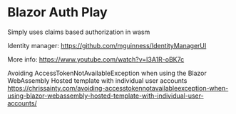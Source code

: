 # Blazor Auth Play

Simply uses claims based authorization in wasm

Identity manager:
https://github.com/mguinness/IdentityManagerUI

More info:
https://www.youtube.com/watch?v=I3A1R-oBK7c


Avoiding AccessTokenNotAvailableException when using the Blazor WebAssembly Hosted template with individual user accounts
https://chrissainty.com/avoiding-accesstokennotavailableexception-when-using-blazor-webassembly-hosted-template-with-individual-user-accounts/